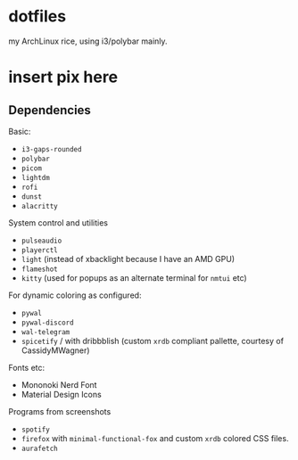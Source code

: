 # dotfiles

my ArchLinux rice, using i3/polybar mainly.

# insert pix here

## Dependencies

Basic:

- `i3-gaps-rounded`
- `polybar`
- `picom`
- `lightdm`
- `rofi`
- `dunst`
- `alacritty`

System control and utilities

- `pulseaudio`
- `playerctl`
- `light` (instead of xbacklight because I have an AMD GPU)
- `flameshot`
- `kitty` (used for popups as an alternate terminal for `nmtui` etc)

For dynamic coloring as configured:

- `pywal`
- `pywal-discord`
- `wal-telegram`
- `spicetify` / with dribbblish (custom `xrdb` compliant pallette, courtesy of CassidyMWagner)

Fonts etc:

- Mononoki Nerd Font
- Material Design Icons

Programs from screenshots

- `spotify`
- `firefox` with `minimal-functional-fox` and custom `xrdb` colored CSS files.
- `aurafetch`
